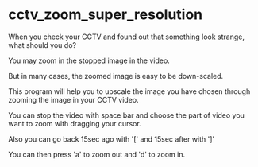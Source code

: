 # cctv_zoom_super_resolution


When you check your CCTV and found out that something look strange, what should you do?

You may zoom in the stopped image in the video.

But in many cases, the zoomed image is easy to be down-scaled.

This program will help you to upscale the image you have chosen through zooming the image in your CCTV video.

You can stop the video with space bar and choose the part of video you want to zoom with dragging your cursor.

Also you can go back 15sec ago with '[' and 15sec after with ']'

You can then press 'a' to zoom out and 'd' to zoom in.
